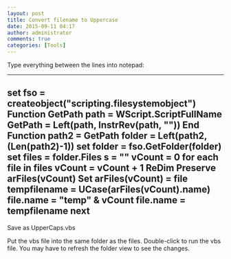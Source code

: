 ```yaml
---
layout: post
title: Convert filename to Uppercase
date: 2015-09-11 04:17
author: administrator
comments: true
categories: [Tools]
---
```

Type everything between the lines into notepad:

----------------------------------------------------------------------------
set fso = createobject("scripting.filesystemobject")
Function GetPath
path = WScript.ScriptFullName
GetPath = Left(path, InstrRev(path, "\"))
End Function
path2 = GetPath
folder = Left(path2, (Len(path2)-1))
set folder = fso.GetFolder(folder)
set files = folder.Files
s = ""
vCount = 0
for each file in files
vCount = vCount + 1
ReDim Preserve arFiles(vCount)
Set arFiles(vCount) = file
tempfilename = UCase(arFiles(vCount).name)
file.name = "temp" &amp; vCount
file.name = tempfilename
next
-----------------------------------------------------------------------------

Save as UpperCaps.vbs

Put the vbs file into the same folder as the files.
Double-click to run the vbs file.
You may have to refresh the folder view to see the changes.
